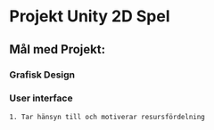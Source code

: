 # Projekt Unity 2D Spel

## Mål med Projekt:
  ### Grafisk Design
  ### User interface
    1. Tar hänsyn till och motiverar resursfördelning
